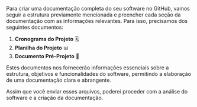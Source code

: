 
Para criar uma documentação completa do seu software no GitHub, vamos seguir a estrutura previamente mencionada e preencher cada seção da documentação com as informações relevantes. Para isso, precisamos dos seguintes documentos: 

1. **Cronograma do Projeto** 🗓️ 
2. **Planilha do Projeto** 📊 
3. **Documento Pré-Projeto** 📝 

Estes documentos nos fornecerão informações essenciais sobre a estrutura, objetivos e funcionalidades do software, permitindo a elaboração de uma documentação clara e abrangente. 

Assim que você enviar esses arquivos, poderei proceder com a análise do software e a criação da documentação.